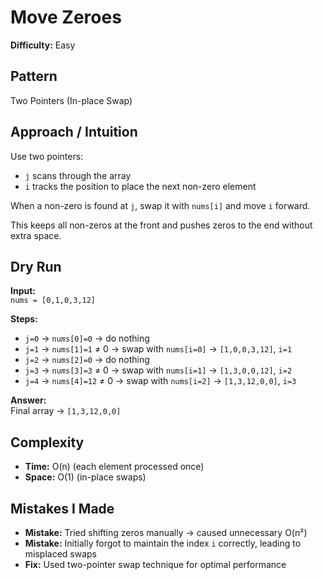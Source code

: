 # Move Zeroes

**Difficulty:** Easy

## Pattern
Two Pointers (In-place Swap)

## Approach / Intuition
Use two pointers:
- `j` scans through the array
- `i` tracks the position to place the next non-zero element

When a non-zero is found at `j`, swap it with `nums[i]` and move `i` forward.

This keeps all non-zeros at the front and pushes zeros to the end without extra space.

## Dry Run
**Input:**  
`nums = [0,1,0,3,12]`

**Steps:**
- `j=0` → `nums[0]=0` → do nothing
- `j=1` → `nums[1]=1` ≠ 0 → swap with `nums[i=0]` → `[1,0,0,3,12]`, `i=1`
- `j=2` → `nums[2]=0` → do nothing
- `j=3` → `nums[3]=3` ≠ 0 → swap with `nums[i=1]` → `[1,3,0,0,12]`, `i=2`
- `j=4` → `nums[4]=12` ≠ 0 → swap with `nums[i=2]` → `[1,3,12,0,0]`, `i=3`

**Answer:**  
Final array → `[1,3,12,0,0]`

## Complexity
- **Time:** O(n) (each element processed once)
- **Space:** O(1) (in-place swaps)

## Mistakes I Made
- **Mistake:** Tried shifting zeros manually → caused unnecessary O(n²)
- **Mistake:** Initially forgot to maintain the index `i` correctly, leading to misplaced swaps
- **Fix:** Used two-pointer swap technique for optimal performance